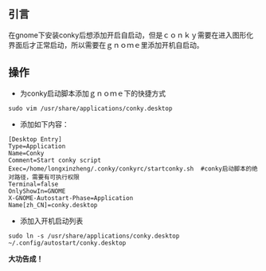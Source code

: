 ## 引言
在gnome下安装conky后想添加开启自启动，但是ｃｏｎｋｙ需要在进入图形化界面后才正常启动，所以需要在ｇｎｏｍｅ里添加开机自启动。

## 操作

* 为conky启动脚本添加ｇｎｏｍｅ下的快捷方式
``` shell
sudo vim /usr/share/applications/conky.desktop
```

* 添加如下内容：
``` shell
[Desktop Entry]
Type=Application 
Name=Conky 
Comment=Start conky script 
Exec=/home/longxinzheng/.conky/conkyrc/startconky.sh  #conky启动脚本的绝对路径，需要有可执行权限
Terminal=false 
OnlyShowIn=GNOME 
X-GNOME-Autostart-Phase=Application 
Name[zh_CN]=conky.desktop
```

* 添加入开机启动列表
``` shell
sudo ln -s /usr/share/applications/conky.desktop ~/.config/autostart/conky.desktop
```

**大功告成！**